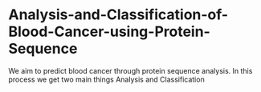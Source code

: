 # Analysis-and-Classification-of-Blood-Cancer-using-Protein-Sequence
We aim to predict blood cancer through protein sequence analysis. In this process we get two main things Analysis and Classification
